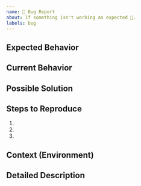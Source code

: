 ```yaml
---
name: 🐛 Bug Report
about: If something isn't working as expected 🤔.
labels: bug
---
```

<!--
Thanks for wanting to report an issue you've found in the framework.

Please fill in the template below. If unsure about something, just do as best
as you're able. If you are reporting a visual glitch, it will be much easier
for us to fix it when you attach a screenshot as well.
-->

## Expected Behavior
<!--- Tell us what should happen -->

## Current Behavior
<!--- Tell us what happens instead of the expected behavior -->

## Possible Solution
<!--- Not obligatory, but suggest a fix/reason for the bug, -->

## Steps to Reproduce
<!--- Provide a link to a live example, or an unambiguous set of steps to -->
<!--- reproduce this bug. Include code to reproduce, if relevant -->
1.
1.
1.

## Context (Environment)
<!--- How has this issue affected you? What are you trying to accomplish? What Python Version did you use? etc. -->
<!--- Providing context helps us come up with a solution that is most useful in the real world -->

## Detailed Description
<!--- Provide a detailed description of the change or addition you are proposing -->
